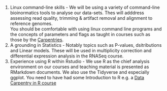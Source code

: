 1. Linux command-line skills - We will be using a variety of command-line bioinormatics tools to analyse our data-sets. Thes will adddress assessing read
quality, trimming & artifact removal and alignment to reference genomes.    
You should be comfortable with using linux command line programs and the concepts of parameters and flags as taught in courses such as those by the 
[Carpentries](https://swcarpentry.github.io/shell-novice/).   
2. A grounding in Statistics - Notably topics such as P-values, dsitributions and Linear models. These will be used in 
multiplicity correction and differential expression analysis in the RNASeq course.   
3. Experience using R within Rstudio - We use R as the chief analysis environment on our courses and teaching material 
is presented as RMarkdown documents. We also use the Tidyverse and especially ggplot. You need to have had some Introduction
to R e.g. a [Data Carpentry in R course](https://datacarpentry.org/R-ecology-lesson/)
